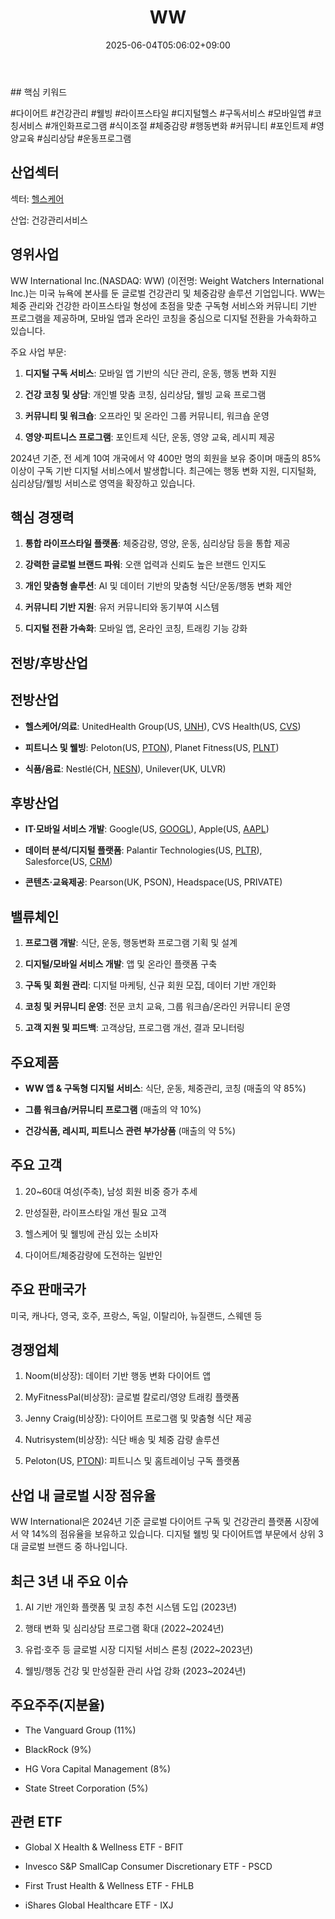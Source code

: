 ﻿---
title: "WW"
date: 2025-06-04T05:06:02+09:00
lastmod: 2025-06-04T05:06:02+09:00
type: docs
sidebar:
  open: true
weight: 980
---
<div style="display:none">
  <meta property="article:published_time" content="2025-06-03T20:06:02Z" />
  <meta property="article:modified_time" content="2025-06-03T20:06:02Z" />
</div>
## 핵심 키워드

#다이어트 #건강관리 #웰빙 #라이프스타일 #디지털헬스 #구독서비스 #모바일앱 #코칭서비스 #개인화프로그램 #식이조절 #체중감량 #행동변화 #커뮤니티 #포인트제 #영양교육 #심리상담 #운동프로그램

## 산업섹터

섹터: [헬스케어](/industry-study/2산업헬스케어/)

산업: 건강관리서비스

## 영위사업

WW International Inc.(NASDAQ: WW) (이전명: Weight Watchers International Inc.)는 미국 뉴욕에 본사를 둔 글로벌 건강관리 및 체중감량 솔루션 기업입니다. WW는 체중 관리와 건강한 라이프스타일 형성에 초점을 맞춘 구독형 서비스와 커뮤니티 기반 프로그램을 제공하며, 모바일 앱과 온라인 코칭을 중심으로 디지털 전환을 가속화하고 있습니다.

주요 사업 부문:

1. **디지털 구독 서비스**: 모바일 앱 기반의 식단 관리, 운동, 행동 변화 지원
    
2. **건강 코칭 및 상담**: 개인별 맞춤 코칭, 심리상담, 웰빙 교육 프로그램
    
3. **커뮤니티 및 워크숍**: 오프라인 및 온라인 그룹 커뮤니티, 워크숍 운영
    
4. **영양·피트니스 프로그램**: 포인트제 식단, 운동, 영양 교육, 레시피 제공

2024년 기준, 전 세계 10여 개국에서 약 400만 명의 회원을 보유 중이며 매출의 85% 이상이 구독 기반 디지털 서비스에서 발생합니다. 최근에는 행동 변화 지원, 디지털화, 심리상담/웰빙 서비스로 영역을 확장하고 있습니다.

## 핵심 경쟁력

1. **통합 라이프스타일 플랫폼**: 체중감량, 영양, 운동, 심리상담 등을 통합 제공
    
2. **강력한 글로벌 브랜드 파워**: 오랜 업력과 신뢰도 높은 브랜드 인지도
    
3. **개인 맞춤형 솔루션**: AI 및 데이터 기반의 맞춤형 식단/운동/행동 변화 제안
    
4. **커뮤니티 기반 지원**: 유저 커뮤니티와 동기부여 시스템
    
5. **디지털 전환 가속화**: 모바일 앱, 온라인 코칭, 트래킹 기능 강화

## 전방/후방산업

## 전방산업

- **헬스케어/의료**: UnitedHealth Group(US, [UNH](/company-analysis/unh/)), CVS Health(US, [CVS](/company-analysis/cvs/))
    
- **피트니스 및 웰빙**: Peloton(US, [PTON](/company-analysis/pton/)), Planet Fitness(US, [PLNT](/company-analysis/plnt/))
    
- **식품/음료**: Nestlé(CH, [NESN](/company-analysis/nesn/)), Unilever(UK, ULVR)

## 후방산업

- **IT·모바일 서비스 개발**: Google(US, [GOOGL](/company-analysis/googl/)), Apple(US, [AAPL](/company-analysis/aapl/))
    
- **데이터 분석/디지털 플랫폼**: Palantir Technologies(US, [PLTR](/company-analysis/pltr/)), Salesforce(US, [CRM](/company-analysis/crm/))
    
- **콘텐츠·교육제공**: Pearson(UK, PSON), Headspace(US, PRIVATE)

## 밸류체인

1. **프로그램 개발**: 식단, 운동, 행동변화 프로그램 기획 및 설계
    
2. **디지털/모바일 서비스 개발**: 앱 및 온라인 플랫폼 구축
    
3. **구독 및 회원 관리**: 디지털 마케팅, 신규 회원 모집, 데이터 기반 개인화
    
4. **코칭 및 커뮤니티 운영**: 전문 코치 교육, 그룹 워크숍/온라인 커뮤니티 운영
    
5. **고객 지원 및 피드백**: 고객상담, 프로그램 개선, 결과 모니터링

## 주요제품

- **WW 앱 & 구독형 디지털 서비스**: 식단, 운동, 체중관리, 코칭 (매출의 약 85%)
    
- **그룹 워크숍/커뮤니티 프로그램** (매출의 약 10%)
    
- **건강식품, 레시피, 피트니스 관련 부가상품** (매출의 약 5%)

## 주요 고객

1. 20~60대 여성(주축), 남성 회원 비중 증가 추세
    
2. 만성질환, 라이프스타일 개선 필요 고객
    
3. 헬스케어 및 웰빙에 관심 있는 소비자
    
4. 다이어트/체중감량에 도전하는 일반인

## 주요 판매국가

미국, 캐나다, 영국, 호주, 프랑스, 독일, 이탈리아, 뉴질랜드, 스웨덴 등

## 경쟁업체

1. Noom(비상장): 데이터 기반 행동 변화 다이어트 앱
    
2. MyFitnessPal(비상장): 글로벌 칼로리/영양 트래킹 플랫폼
    
3. Jenny Craig(비상장): 다이어트 프로그램 및 맞춤형 식단 제공
    
4. Nutrisystem(비상장): 식단 배송 및 체중 감량 솔루션
    
5. Peloton(US, [PTON](/company-analysis/pton/)): 피트니스 및 홈트레이닝 구독 플랫폼

## 산업 내 글로벌 시장 점유율

WW International은 2024년 기준 글로벌 다이어트 구독 및 건강관리 플랫폼 시장에서 약 14%의 점유율을 보유하고 있습니다. 디지털 웰빙 및 다이어트앱 부문에서 상위 3대 글로벌 브랜드 중 하나입니다.

## 최근 3년 내 주요 이슈

1. AI 기반 개인화 플랫폼 및 코칭 추천 시스템 도입 (2023년)
    
2. 행태 변화 및 심리상담 프로그램 확대 (2022~2024년)
    
3. 유럽·호주 등 글로벌 시장 디지털 서비스 론칭 (2022~2023년)
    
4. 웰빙/행동 건강 및 만성질환 관리 사업 강화 (2023~2024년)

## 주요주주(지분율)

- The Vanguard Group (11%)
    
- BlackRock (9%)
    
- HG Vora Capital Management (8%)
    
- State Street Corporation (5%)

## 관련 ETF

- Global X Health & Wellness ETF - BFIT
    
- Invesco S&P SmallCap Consumer Discretionary ETF - PSCD
    
- First Trust Health & Wellness ETF - FHLB
    
- iShares Global Healthcare ETF - IXJ

